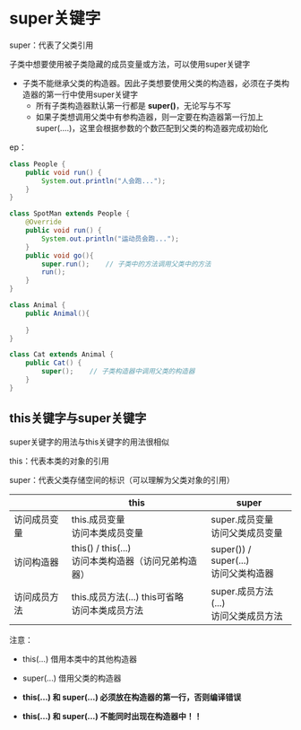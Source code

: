 # super关键字

super：代表了父类引用

子类中想要使用被子类隐藏的成员变量或方法，可以使用super关键字

-   子类不能继承父类的构造器。因此子类想要使用父类的构造器，必须在子类构造器的第一行中使用super关键字
    -   所有子类构造器默认第一行都是 **super()**，无论写与不写
    -   如果子类想调用父类中有参构造器，则一定要在构造器第一行加上 super(....)，这里会根据参数的个数匹配到父类的构造器完成初始化



ep：

```java
class People {
    public void run() {
        System.out.println("人会跑...");
    }
}

class SpotMan extends People {
    @Override
    public void run() {
        System.out.println("运动员会跑...");
    }
    public void go(){
        super.run();    // 子类中的方法调用父类中的方法
        run();
    }
}
```

```java
class Animal {
    public Animal(){
        
    }
}

class Cat extends Animal {
    public Cat() {
        super();    // 子类构造器中调用父类的构造器
    }
}
```



## this关键字与super关键字

super关键字的用法与this关键字的用法很相似

this：代表本类的对象的引用

super：代表父类存储空间的标识（可以理解为父类对象的引用）

|              | this                                                   | super                                    |
| ------------ | ------------------------------------------------------ | ---------------------------------------- |
| 访问成员变量 | this.成员变量<br/>访问本类成员变量                     | super.成员变量<br>访问父类成员变量       |
| 访问构造器   | this() / this(...)<br>访问本类构造器（访问兄弟构造器） | super()) / super(...)<br/>访问父类构造器 |
| 访问成员方法 | this.成员方法(...)     this可省略<br>访问本类成员方法  | super.成员方法(...)<br>访问父类成员方法  |

注意：

-   this(...) 借用本类中的其他构造器

-   super(...) 借用父类的构造器

-   **this(...) 和 super(...) 必须放在构造器的第一行，否则编译错误**
-   **this(...) 和 super(...)  不能同时出现在构造器中！！**

